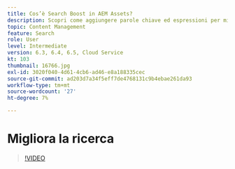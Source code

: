 ```yaml
---
title: Cos’è Search Boost in AEM Assets?
description: Scopri come aggiungere parole chiave ed espressioni per migliorare la pertinenza della ricerca di una risorsa in Adobe Experience Manager.
topic: Content Management
feature: Search
role: User
level: Intermediate
version: 6.3, 6.4, 6.5, Cloud Service
kt: 103
thumbnail: 16766.jpg
exl-id: 3020f040-4d61-4cb6-ad46-e8a188335cec
source-git-commit: ad203d7a34f5eff7de4768131c9b4ebae261da93
workflow-type: tm+mt
source-wordcount: '27'
ht-degree: 7%

---
```


# Migliora la ricerca

>[!VIDEO](https://video.tv.adobe.com/v/16766/?quality=12&learn=on)
